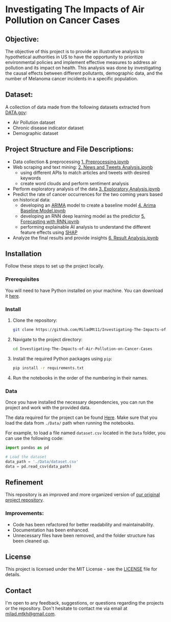 # Investigating The Impacts of Air Pollution on Cancer Cases

## Objective:
The objective of this project is to provide an illustrative analysis to hypothetical authorities in US to have the opportunity to prioritize environmental policies and implement effective measures to address air pollution and its impact on health. This analysis was done by investigating the causal effects between different pollutants, demographic data, and the number of Melanoma cancer incidents in a specific population.

## Dataset:
A collection of data made from the following datasets extracted from [DATA.gov](https://data.gov/):
* Air Pollution dataset
* Chronic disease indicator dataset
* Demographic dataset

## Project Structure and File Descriptions:
* Data collection & preprocessing [1. Preprocessing.ipynb](https://github.com/MiladMt11/Investigating-The-Impacts-of-Air-Pollution-on-Cancer-Cases/blob/9d3470a39f04b5059e2692afca616679485a5d2f/1.%20Preprocessing.ipynb)
* Web scraping and text mining: [2. News and Tweets Analysis.ipynb](https://github.com/MiladMt11/Investigating-The-Impacts-of-Air-Pollution-on-Cancer-Cases/blob/940f072729e2f6579bea846be6714cfd13f61874/2.%20News%20and%20Tweets%20Analysis.ipynb)
  - using different APIs to match articles and tweets with desired keywords
  - create word clouds and perform sentiment analysis
* Perform exploratory analysis of the data [3. Exploratory Analysis.ipynb](https://github.com/MiladMt11/Investigating-The-Impacts-of-Air-Pollution-on-Cancer-Cases/blob/940f072729e2f6579bea846be6714cfd13f61874/3.%20Exploratory%20Analysis.ipynb)
* Predict the rate of cancer occurrences for the two coming years based on historical data:
  - developing an [ARIMA](https://en.wikipedia.org/wiki/Autoregressive_integrated_moving_average) model to create a baseline model [4. Arima Baseline Model.ipynb](https://github.com/MiladMt11/Investigating-The-Impacts-of-Air-Pollution-on-Cancer-Cases/blob/940f072729e2f6579bea846be6714cfd13f61874/4.%20Arima%20Baseline%20Model.ipynb)
  - developing an RNN deep learning model as the predictor [5. Forecasting with RNN.ipynb](https://github.com/MiladMt11/Investigating-The-Impacts-of-Air-Pollution-on-Cancer-Cases/blob/940f072729e2f6579bea846be6714cfd13f61874/5.%20Forecasting%20with%20RNN.ipynb)
  - performing explainable AI analysis to understand the different feature effects using [SHAP](https://shap.readthedocs.io/en/latest/)
* Analyze the final results and provide insights [6. Result Analysis.ipynb](https://github.com/MiladMt11/Investigating-The-Impacts-of-Air-Pollution-on-Cancer-Cases/blob/940f072729e2f6579bea846be6714cfd13f61874/4.%20Arima%20Baseline%20Model.ipynb)

## Installation

Follow these steps to set up the project locally.

### Prerequisites

You will need to have Python installed on your machine. You can download it [here](https://www.python.org/downloads/).

### Install

1. Clone the repository:

    ```bash
    git clone https://github.com/MiladMt11/Investigating-The-Impacts-of-Air-Pollution-on-Cancer-Cases.git
    ```

2. Navigate to the project directory:

    ```bash
    cd Investigating-The-Impacts-of-Air-Pollution-on-Cancer-Cases
    ```

3. Install the required Python packages using `pip`:

    ```bash
    pip install -r requirements.txt
    ```

4. Run the notebooks in the order of the numbering in their names.

### Data

Once you have installed the necessary dependencies, you can run the project and work with the provided data.

The data required for the project can be found [Here](https://drive.google.com/drive/folders/1OTlH8BLThDNz2_YFmtk0xTr2xuT67Ll5?usp=drive_link). Make sure that you load the data from `./Data/` path when running the notebooks.

For example, to load a file named `dataset.csv` located in the `Data` folder, you can use the following code:

```python
import pandas as pd

# Load the dataset
data_path = './Data/dataset.csv'
data = pd.read_csv(data_path)
```

## Refinement

This repository is an improved and more organized version of [our original project repository](https://github.com/MiladMt11/ABA-Spring2023). 

### Improvements:
- Code has been refactored for better readability and maintainability.
- Documentation has been enhanced.
- Unnecessary files have been removed, and the folder structure has been cleaned up.

## License

This project is licensed under the MIT License - see the [LICENSE](./LICENSE) file for details.

## Contact
I'm open to any feedback, suggestions, or questions regarding the projects or the repository. Don't hesitate to contact me via email at milad.mtkh@gmail.com.
